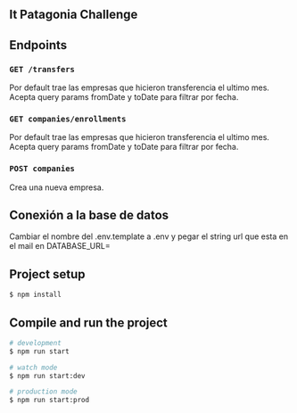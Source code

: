 ## It Patagonia Challenge

## Endpoints

### `GET /transfers`

Por default trae las empresas que hicieron transferencia el ultimo mes. Acepta query params fromDate y toDate para filtrar por fecha.

### `GET companies/enrollments`

Por default trae las empresas que hicieron transferencia el ultimo mes. Acepta query params fromDate y toDate para filtrar por fecha.

### `POST companies`

Crea una nueva empresa.

## Conexión a la base de datos

Cambiar el nombre del .env.template a .env y pegar el string url que esta en el mail en DATABASE_URL=

## Project setup

```bash
$ npm install
```

## Compile and run the project

```bash
# development
$ npm run start

# watch mode
$ npm run start:dev

# production mode
$ npm run start:prod
```
